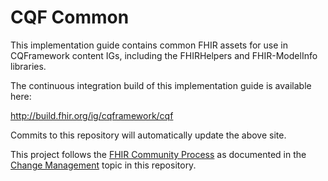 # CQF Common

This implementation guide contains common FHIR assets for use in CQFramework content IGs, including the FHIRHelpers and FHIR-ModelInfo libraries.

The continuous integration build of this implementation guide is available here:

http://build.fhir.org/ig/cqframework/cqf

Commits to this repository will automatically update the above site.

This project follows the [FHIR Community Process](http://fhir.org/community/process/) as documented in the [Change Management](CHANGE_MANAGEMENT.md) topic in this repository.
